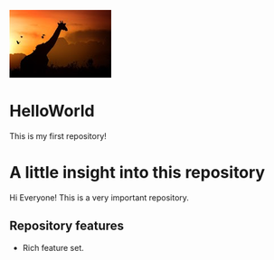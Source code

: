 ![headshot](Giraffe.jpg)

# HelloWorld
This is my first repository!

# A little insight into this repository
Hi Everyone! This is a very important repository.

## Repository features
- Rich feature set.
